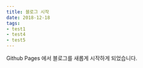 ```yaml
---
title: 블로그 시작
date: 2018-12-18
tags:
- test1
- test4
- test5
---
```


Github Pages 에서 블로그를 새롭게 시작하게 되었습니다.
